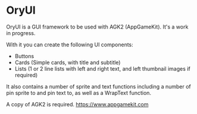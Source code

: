# OryUI
OryUI is a GUI framework to be used with AGK2 (AppGameKit). It's a work in progress.

With it you can create the following UI components:

* Buttons
* Cards (Simple cards, with title and subtitle)
* Lists (1 or 2 line lists with left and right text, and left thumbnail images if required)

It also contains a number of sprite and text functions including a number of pin sprite to and pin text to, as well as a WrapText function.

A copy of AGK2 is required. https://www.appgamekit.com
